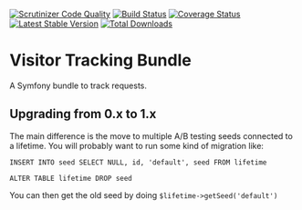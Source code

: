 [![Scrutinizer Code Quality](https://scrutinizer-ci.com/g/Lendable/VisitorTrackingBundle/badges/quality-score.png)](https://scrutinizer-ci.com/g/Lendable/VisitorTrackingBundle/?branch=master)
[![Build Status](https://api.travis-ci.org/Lendable/VisitorTrackingBundle.svg?branch=master)](https://www.travis-ci.org/Lendable/VisitorTrackingBundle)
[![Coverage Status](https://coveralls.io/repos/github/raml-org/raml-php-parser/badge.svg?branch=master)](https://coveralls.io/github/raml-org/raml-php-parser?branch=master)
[![Latest Stable Version](https://poser.pugx.org/lendable/visitor-tracking-bundle/version)](https://packagist.org/packages/lendable/visitor-tracking-bundle)
[![Total Downloads](https://poser.pugx.org/lendable/visitor-tracking-bundle/downloads)](https://packagist.org/packages/lendable/visitor-tracking-bundle)

Visitor Tracking Bundle
=======================

A Symfony bundle to track requests.

## Upgrading from 0.x to 1.x

The main difference is the move to multiple A/B testing seeds connected to a lifetime.
You will probably want to run some kind of migration like:

`INSERT INTO seed SELECT NULL, id, 'default', seed FROM lifetime`

`ALTER TABLE lifetime DROP seed`

You can then get the old seed by doing `$lifetime->getSeed('default')`
